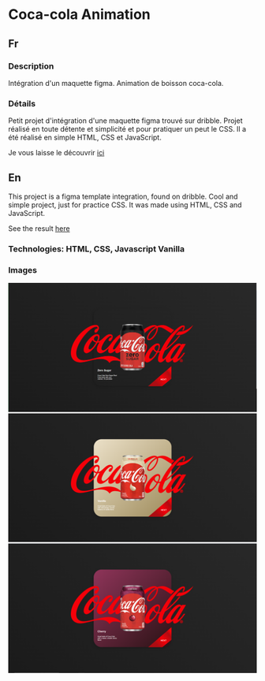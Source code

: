 # Coca-cola Animation

## Fr

### Description

Intégration d'un maquette figma.
Animation de boisson coca-cola.

### Détails

Petit projet d'intégration d'une maquette figma trouvé sur dribble. Projet réalisé en toute détente et simplicité et pour pratiquer un peut le CSS.
Il a été réalisé en simple HTML, CSS et JavaScript.

Je vous laisse le découvrir [ici](https://seblau02.github.io/Cocacola-Animation/)

## En

This project is a figma template integration, found on dribble. Cool and simple project, just for practice CSS. It was made using HTML, CSS and JavaScript.

See the result [here](https://seblau02.github.io/Cocacola-Animation/)

### Technologies: HTML, CSS, Javascript Vanilla

### Images

<img src="illustration/coca1-3.png" alt="coca 1" width="800">
<img src="illustration/coca2-3.png" alt="coca 2" width="800">
<img src="illustration/coca3-3.png" alt="coca 3" width="800">
